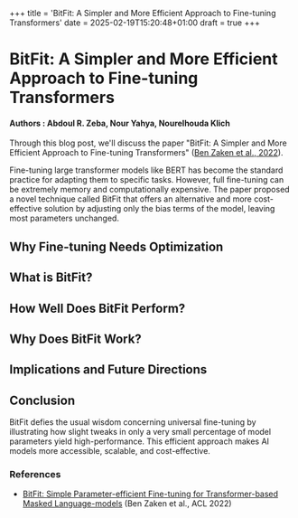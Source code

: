 +++
title = 'BitFit: A Simpler and More Efficient Approach to Fine-tuning Transformers'
date = 2025-02-19T15:20:48+01:00
draft = true
+++

BitFit: A Simpler and More Efficient Approach to Fine-tuning Transformers
==============

#### Authors : Abdoul R. Zeba, Nour Yahya, Nourelhouda Klich

Through this blog post, we'll discuss the paper "BitFit: A Simpler and More Efficient Approach to Fine-tuning Transformers" ([Ben Zaken et al., 2022](#benzaken)).

Fine-tuning large transformer models like BERT has become the standard practice for adapting them to specific tasks. However, full fine-tuning can be extremely memory and computationally expensive. The paper proposed a novel technique called BitFit that offers an alternative and more cost-effective solution by adjusting only the bias terms of the model, leaving most parameters unchanged.

## Why Fine-tuning Needs Optimization



## What is BitFit?



## How Well Does BitFit Perform?



## Why Does BitFit Work?



## Implications and Future Directions



## Conclusion

BitFit defies the usual wisdom concerning universal fine-tuning by illustrating how slight tweaks in only a very small percentage of model parameters yield high-performance. This efficient approach makes AI models more accessible, scalable, and cost-effective.


### References  

- <a id="#benzaken"></a> [BitFit: Simple Parameter-efficient Fine-tuning for Transformer-based Masked Language-models](https://aclanthology.org/2022.acl-short.1/) (Ben Zaken et al., ACL 2022)